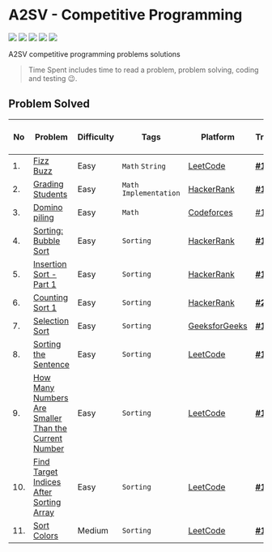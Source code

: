 # A2SV - Competitive Programming
<p align="left">
  <img src="https://img.shields.io/badge/Problem Solved-11-green?style=for-the-badge" />
  <img src="https://img.shields.io/badge/Total%20Tries-12-red?style=for-the-badge" />
  <img src="https://img.shields.io/badge/Total%20Time%20Spent-51.2 Min-blue?style=for-the-badge" />
  <img src="https://img.shields.io/badge/10-yellow?style=for-the-badge&logo=python" />
  <img src="https://img.shields.io/badge/1-teal?style=for-the-badge&logo=cplusplus" />
</p>
A2SV competitive programming problems solutions

> Time Spent includes time to read a problem, problem solving, coding and testing :wink:.

## Problem Solved

| No | Problem | Difficulty | Tags | Platform | Tries | Time Spent (Min) | Programming Language |
| -- | ----- | ----| --------| ----- | ----- | ---------- | -------------------- |
| 1. | [Fizz Buzz](https://leetcode.com/problems/fizz-buzz/) | Easy | `Math` `String` | [LeetCode](https://leetcode.com) | [**#1**](https://github.com/wendirad/competitive-programming/blob/main/week-one/fizz-buzz.py) | 0.2 | Python |
| 2. | [Grading Students](https://www.hackerrank.com/challenges/grading/problem)| Easy | `Math` `Implementation` | [HackerRank](https://www.hackerrank.com) | [**#1**](https://github.com/wendirad/competitive-programming/blob/main/week-one/grading.py) | 6 | Python |
| 3. | [Domino piling](https://codeforces.com/problemset/problem/50/A) | Easy | `Math` | [Codeforces](https://codeforces.com/) | [#1](https://github.com/wendirad/competitive-programming/blob/main/week-one/domino-piling.py) | 10 | Python |
| 4. | [Sorting: Bubble Sort](https://www.hackerrank.com/challenges/ctci-bubble-sort/problem) | Easy | `Sorting` | [HackerRank](https://www.hackerrank.com)  | [**#1**](https://github.com/wendirad/competitive-programming/blob/main/week-one/ctci-bubble-sort.cpp) | 5 | C++ |
| 5. | [Insertion Sort - Part 1](https://www.hackerrank.com/challenges/insertionsort1/problem) | Easy | `Sorting` | [HackerRank](https://www.hackerrank.com) | [**#1**](https://github.com/wendirad/competitive-programming/blob/main/week-one/insertionsort1.py) | 11 | Python |
| 6. | [Counting Sort 1](https://www.hackerrank.com/challenges/countingsort1/problem) | Easy | `Sorting` | [HackerRank](https://www.hackerrank.com) | [**#2**](https://github.com/wendirad/competitive-programming/blob/main/week-one/countingsort1.py) | 5 | Python |
| 7. | [Selection Sort](https://practice.geeksforgeeks.org/problems/selection-sort/1) | Easy | `Sorting` | [GeeksforGeeks](https://www.geeksforgeeks.org/) | [**#1**](https://github.com/wendirad/competitive-programming/blob/main/week-one/selection-sort.py) | 2 | Python |
| 8. | [Sorting the Sentence](https://leetcode.com/problems/sorting-the-sentence/) | Easy | `Sorting` | [LeetCode](https://leetcode.com) | [**#1**](https://github.com/wendirad/competitive-programming/blob/main/week-one/sorting-the-sentence.py) | 3 | Python |
| 9. | [How Many Numbers Are Smaller Than the Current Number](https://leetcode.com/problems/how-many-numbers-are-smaller-than-the-current-number/) | Easy | `Sorting` | [LeetCode](https://leetcode.com) | [**#1**](https://github.com/wendirad/competitive-programming/blob/main/week-one/how-many-numbers-are-smaller-than-the-current-number.py) | 2 | Python |
| 10. | [Find Target Indices After Sorting Array](https://leetcode.com/problems/find-target-indices-after-sorting-array/) | Easy | `Sorting` | [LeetCode](https://leetcode.com) | [**#1**](https://github.com/wendirad/competitive-programming/blob/main/week-one/find-target-indices-after-sorting-array.py) | 2 | Python |
| 11. | [Sort Colors](https://leetcode.com/problems/sort-colors/) | Medium | `Sorting` | [LeetCode](https://leetcode.com) | [**#1**](https://github.com/wendirad/competitive-programming/blob/main/week-one/sort-colors.py) | 5 | Python |